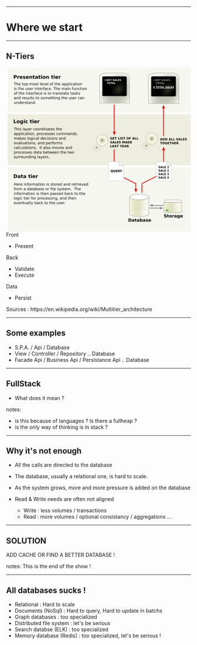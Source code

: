 


-----
# Where we start
-----
## N-Tiers
<!-- -- class="left" -->
<img src="../_assets/Overview_of_a_three-tier_application_vectorVersion.svg" title="Event Sourcing" width="500em" style="float:right"/>

Front 
- Present

Back
- Validate
- Execute

Data
- Persist

<div class="footer">
Sources : https://en.wikipedia.org/wiki/Multitier_architecture
</div>


---
## Some examples
- S.P.A. / Api / Database
- View / Controller / Repository .. Database
- Facade Api / Business Api / Persistance Api .. Database


---
## FullStack
- What does it mean ?

notes: 
- is this because of languages ? Is there a fullheap ?
- is the only way of thinking is in stack ?




-----
## Why it's not enough
- All the calls are directed to the database
- The database, usually a relational one, is hard to scale.
- As the system grows, more and more pressure is added on the database

- Read & Write needs are often not aligned
  * Write : less volumes / transactions
  * Read : more volumes / optional consistancy / aggregations ...
 
-----
## SOLUTION

ADD CACHE OR FIND A BETTER DATABASE !

notes:
This is the end of the show !

-----
## All databases sucks !
- Relational : Hard to scale
- Documents (NoSql) : Hard to query, Hard to update in batchs
- Graph databases : too specialized
- Distributed file system : let's be serious
- Search databse (ELK) : too specialized
- Memory database (Redis) : too specialized, let's be serious !

